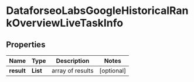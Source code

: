 # DataforseoLabsGoogleHistoricalRankOverviewLiveTaskInfo


## Properties

| Name | Type | Description | Notes |
|------------ | ------------- | ------------- | -------------|
**result** | **List<DataforseoLabsGoogleHistoricalRankOverviewLiveResultInfo>** | array of results |[optional]|